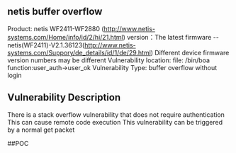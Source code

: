 ## netis buffer overflow
Product: netis WF2411-WF2880 (http://www.netis-systems.com/Home/info/id/2/hi/21.html)
version：The latest firmware --netis(WF2411)-V2.1.36123(http://www.netis-systems.com/Suppory/de_details/id/1/de/29.html)
Different device firmware version numbers may be different
Vulnerability location: file:  /bin/boa
function:user_auth->user_ok
Vulnerability Type: buffer overflow without login
## Vulnerability Description
There is a stack overflow vulnerability that does not require authentication
This can cause remote code execution
This vulnerability can be triggered by a normal get packet


##POC
